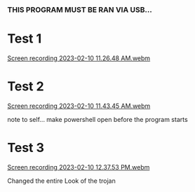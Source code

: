 ### THIS PROGRAM MUST BE RAN VIA USB...
# Test 1
[Screen recording 2023-02-10 11.26.48 AM.webm](https://user-images.githubusercontent.com/83523587/218144784-83135571-c5b4-44a3-ac4b-fab96c4da3bd.webm)

# Test 2
[Screen recording 2023-02-10 11.43.45 AM.webm](https://user-images.githubusercontent.com/83523587/218147892-f2594fb8-f525-4a61-841f-59827215b6e4.webm)

note to self... make powershell open before the program starts

# Test 3

[Screen recording 2023-02-10 12.37.53 PM.webm](https://user-images.githubusercontent.com/83523587/218159464-da7ea358-a74b-45f9-ac37-40a068527080.webm)

Changed the entire Look of the trojan
